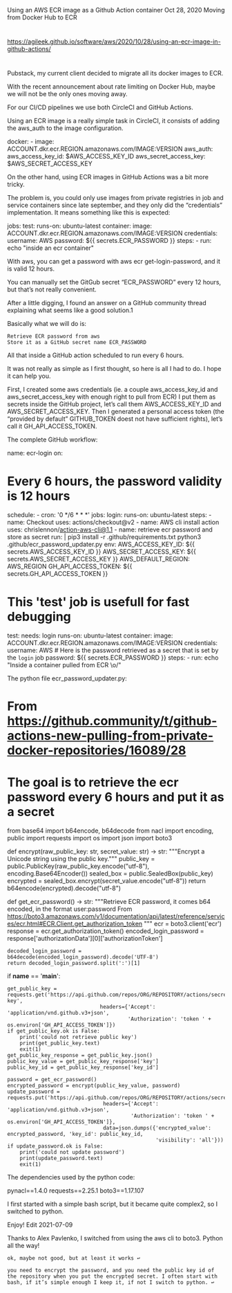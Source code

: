 
Using an AWS ECR image as a Github Action container
Oct 28, 2020
Moving from Docker Hub to ECR

#
#
#
https://agileek.github.io/software/aws/2020/10/28/using-an-ecr-image-in-github-actions/
#
#
#
#

Pubstack, my current client decided to migrate all its docker images to ECR.

With the recent announcement about rate limiting on Docker Hub, maybe we will not be the only ones moving away.

For our CI/CD pipelines we use both CircleCI and GitHub Actions.

Using an ECR image is a really simple task in CircleCI, it consists of adding the aws_auth to the image configuration.

  docker:
    - image: ACCOUNT.dkr.ecr.REGION.amazonaws.com/IMAGE:VERSION
      aws_auth:
        aws_access_key_id: $AWS_ACCESS_KEY_ID
        aws_secret_access_key: $AWS_SECRET_ACCESS_KEY

On the other hand, using ECR images in GitHub Actions was a bit more tricky.

The problem is, you could only use images from private registries in job and service containers since late september, and they only did the “credentials” implementation. It means something like this is expected:

jobs:
  test:
    runs-on: ubuntu-latest
    container:
      image: ACCOUNT.dkr.ecr.REGION.amazonaws.com/IMAGE:VERSION
      credentials:
        username: AWS
        password: ${{ secrets.ECR_PASSWORD }}
    steps:
      - run: echo "inside an ecr container"

With aws, you can get a password with aws ecr get-login-password, and it is valid 12 hours.

You can manually set the GitGub secret “ECR_PASSWORD” every 12 hours, but that’s not really convenient.

After a little digging, I found an answer on a GitHub community thread explaining what seems like a good solution.1

Basically what we will do is:

    Retrieve ECR password from aws
    Store it as a GitHub secret name ECR_PASSWORD

All that inside a GitHub action scheduled to run every 6 hours.

It was not really as simple as I first thought, so here is all I had to do. I hope it can help you.

First, I created some aws credentials (ie. a couple aws_access_key_id and aws_secret_access_key with enough right to pull from ECR) I put them as secrets inside the GitHub project, let’s call them AWS_ACCESS_KEY_ID and AWS_SECRET_ACCESS_KEY. Then I generated a personal access token (the “provided by default” GITHUB_TOKEN doest not have sufficient rights), let’s call it GH_API_ACCESS_TOKEN.

The complete GitHub workflow:

name: ecr-login
on:
  # Every 6 hours, the password validity is 12 hours
  schedule:
    - cron:  '0 */6 * * *'
jobs:
  login:
    runs-on: ubuntu-latest
    steps:
      - name: Checkout
        uses: actions/checkout@v2
      - name: AWS cli install action
        uses: chrislennon/action-aws-cli@1.1
      - name: retrieve ecr password and store as secret
        run: |
          pip3 install -r .github/requirements.txt
          python3 .github/ecr_password_updater.py
        env:
          AWS_ACCESS_KEY_ID: ${{ secrets.AWS_ACCESS_KEY_ID }}
          AWS_SECRET_ACCESS_KEY: ${{ secrets.AWS_SECRET_ACCESS_KEY }}
          AWS_DEFAULT_REGION: AWS_REGION
          GH_API_ACCESS_TOKEN: ${{ secrets.GH_API_ACCESS_TOKEN }}
  # This 'test' job is usefull for fast debugging
  test:
    needs: login
    runs-on: ubuntu-latest
    container:
      image: ACCOUNT.dkr.ecr.REGION.amazonaws.com/IMAGE:VERSION
      credentials:
        username: AWS
        # Here is the password retrieved as a secret that is set by the `login` job
        password: ${{ secrets.ECR_PASSWORD }}
    steps:
      - run: echo "Inside a container pulled from ECR \o/"

The python file ecr_password_updater.py:

# From https://github.community/t/github-actions-new-pulling-from-private-docker-repositories/16089/28
# The goal is to retrieve the ecr password every 6 hours and put it as a secret
from base64 import b64encode, b64decode
from nacl import encoding, public
import requests
import os
import json
import boto3


def encrypt(raw_public_key: str, secret_value: str) -> str:
    """Encrypt a Unicode string using the public key."""
    public_key = public.PublicKey(raw_public_key.encode("utf-8"), encoding.Base64Encoder())
    sealed_box = public.SealedBox(public_key)
    encrypted = sealed_box.encrypt(secret_value.encode("utf-8"))
    return b64encode(encrypted).decode("utf-8")


def get_ecr_password() -> str:
    """Retrieve ECR password, it comes b64 encoded, in the format user:password
       From https://boto3.amazonaws.com/v1/documentation/api/latest/reference/services/ecr.html#ECR.Client.get_authorization_token
    """
    ecr = boto3.client('ecr')
    response = ecr.get_authorization_token()
    encoded_login_password = response['authorizationData'][0]['authorizationToken']

    decoded_login_password = b64decode(encoded_login_password).decode('UTF-8')
    return decoded_login_password.split(':')[1]


if __name__ == '__main__':

    get_public_key = requests.get('https://api.github.com/repos/ORG/REPOSITORY/actions/secrets/public-key',
                                  headers={'Accept': 'application/vnd.github.v3+json',
                                           'Authorization': 'token ' + os.environ['GH_API_ACCESS_TOKEN']})
    if get_public_key.ok is False:
        print('could not retrieve public key')
        print(get_public_key.text)
        exit(1)
    get_public_key_response = get_public_key.json()
    public_key_value = get_public_key_response['key']
    public_key_id = get_public_key_response['key_id']

    password = get_ecr_password()
    encrypted_password = encrypt(public_key_value, password)
    update_password = requests.put('https://api.github.com/repos/ORG/REPOSITORY/actions/secrets/ECR_PASSWORD',
                                   headers={'Accept': 'application/vnd.github.v3+json',
                                            'Authorization': 'token ' + os.environ['GH_API_ACCESS_TOKEN']},
                                   data=json.dumps({'encrypted_value': encrypted_password, 'key_id': public_key_id,
                                                    'visibility': 'all'}))
    if update_password.ok is False:
        print('could not update password')
        print(update_password.text)
        exit(1)

The dependencies used by the python code:

pynacl==1.4.0
requests==2.25.1
boto3==1.17.107

I first started with a simple bash script, but it became quite complex2, so I switched to python.

Enjoy!
Edit 2021-07-09

Thanks to Alex Pavlenko, I switched from using the aws cli to boto3. Python all the way!

    ok, maybe not good, but at least it works ↩

    you need to encrypt the password, and you need the public key id of the repository when you put the encrypted secret. I often start with bash, if it’s simple enough I keep it, if not I switch to python. ↩

